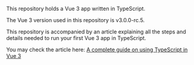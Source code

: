This repository holds a Vue 3 app written in TypeScript.

The Vue 3 version used in this repository is v3.0.0-rc.5. 

This repository is accompanied by an article explaining all the steps and details needed to run your first Vue 3 app in TypeScript.

You may check the article here: [A complete guide on using TypeScript in Vue 3]()
